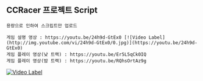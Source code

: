 
## CCRacer 프로젝트 Script
```
용량으로 인하여 스크립트만 업로드

게임 설명 영상 : https://youtu.be/24h9d-GtEx0 [![Video Label](http://img.youtube.com/vi/24h9d-GtEx0/0.jpg)](https://youtu.be/24h9d-GtEx0)
게임 플레이 영상(낮 트랙) : https://youtu.be/Er5L5qCk0IQ 
게임 플레이 영상(밤 트랙) : https://youtu.be/RQhsOrtAz9g
```
[![Video Label](http://img.youtube.com/vi/24h9d-GtEx0/0.jpg)](https://youtu.be/24h9d-GtEx0)

